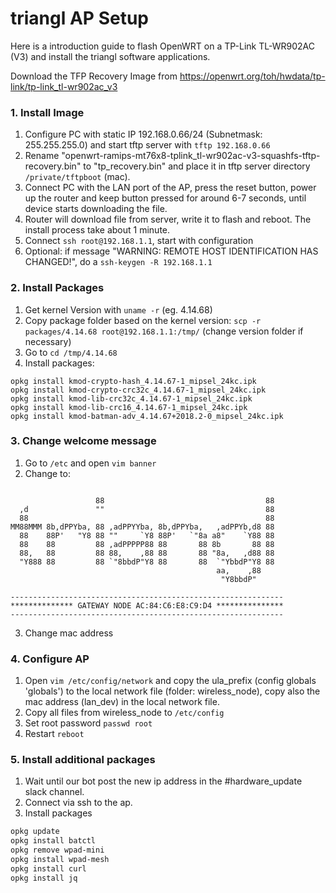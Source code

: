 # triangl AP Setup

Here is a introduction guide to flash OpenWRT on a TP-Link TL-WR902AC (V3) and install the triangl software applications.

Download the TFP Recovery Image from https://openwrt.org/toh/hwdata/tp-link/tp-link_tl-wr902ac_v3

### 1. Install Image
1. Configure PC with static IP 192.168.0.66/24 (Subnetmask: 255.255.255.0) and start tftp server with `tftp 192.168.0.66`
2. Rename "openwrt-ramips-mt76x8-tplink_tl-wr902ac-v3-squashfs-tftp-recovery.bin"
   to "tp_recovery.bin" and place it in tftp server directory `/private/tftpboot` (mac).
3. Connect PC with the LAN port of the AP, press the reset button, power up
   the router and keep button pressed for around 6-7 seconds, until
   device starts downloading the file.
4. Router will download file from server, write it to flash and reboot. The install process take about 1 minute.
5. Connect `ssh root@192.168.1.1`, start with configuration
6. Optional: if message "WARNING: REMOTE HOST IDENTIFICATION HAS CHANGED!", do a `ssh-keygen -R 192.168.1.1`

### 2. Install Packages
1. Get kernel Version with `uname -r` (eg. 4.14.68)
2. Copy package folder based on the kernel version: `scp -r packages/4.14.68 root@192.168.1.1:/tmp/` (change version folder if necessary)
3. Go to `cd /tmp/4.14.68` 
4. Install packages:
```
opkg install kmod-crypto-hash_4.14.67-1_mipsel_24kc.ipk
opkg install kmod-crypto-crc32c_4.14.67-1_mipsel_24kc.ipk
opkg install kmod-lib-crc32c_4.14.67-1_mipsel_24kc.ipk
opkg install kmod-lib-crc16_4.14.67-1_mipsel_24kc.ipk
opkg install kmod-batman-adv_4.14.67+2018.2-0_mipsel_24kc.ipk
```

### 3. Change welcome message
1. Go to `/etc` and open `vim banner`
2. Change to:
```

                   88                                    88
  ,d               ""                                    88
  88                                                     88
MM88MMM 8b,dPPYba, 88 ,adPPYYba, 8b,dPPYba,   ,adPPYb,d8 88
  88    88P'   "Y8 88 ""     `Y8 88P'   `"8a a8"    `Y88 88
  88    88         88 ,adPPPPP88 88       88 8b       88 88
  88,   88         88 88,    ,88 88       88 "8a,   ,d88 88
  "Y888 88         88 `"8bbdP"Y8 88       88  `"YbbdP"Y8 88
                                              aa,    ,88
                                               "Y8bbdP"

-------------------------------------------------------------
************** GATEWAY NODE AC:84:C6:E8:C9:D4 ***************
-------------------------------------------------------------
```
3. Change mac address

### 4. Configure AP
1. Open `vim /etc/config/network` and copy the ula_prefix (config globals 'globals') to the local network file (folder: wireless_node), copy also the mac address (lan_dev) in the local network file.
2. Copy all files from wireless_node to `/etc/config`
3. Set root password `passwd root`
4. Restart `reboot`

### 5. Install additional packages

1. Wait until our bot post the new ip address in the #hardware_update slack channel.
2. Connect via ssh to the ap.
3. Install packages

```bash
opkg update
opkg install batctl
opkg remove wpad-mini
opkg install wpad-mesh
opkg install curl
opkg install jq
```


